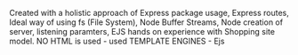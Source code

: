 Created with a holistic approach of Express package usage, Express routes, Ideal way of using fs (File System), Node Buffer Streams, Node creation of server, listening paramters, EJS hands on experience with Shopping site model.
NO HTML is used - used TEMPLATE ENGINES - Ejs
